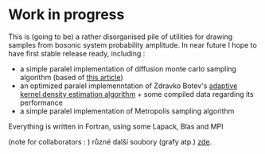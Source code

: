 # Work in progress
This is (going to be) a rather disorganised pile of utilities for drawing samples from bosonic system probability amplitude. In near future I hope to have first stable release ready, including :
* a simple paralel implementation of diffusion monte carlo sampling algorithm (based of [this article](https://arxiv.org/pdf/physics/9702023.pdf))
* an optimized paralel implemenntation of Zdravko Botev's [adaptive kernel density estimation algorithm](https://www.mathworks.com/matlabcentral/fileexchange/58312-kernel-density-estimator-for-high-dimensions) + some compiled data regarding its performance
* a simple paralel implementation of Metropolis sampling algorithm


Everything is written in Fortran, using some Lapack, Blas and MPI


(note for collaborators : ) různé další soubory (grafy atp.) [zde](https://drive.google.com/drive/folders/1GCk214wVyhbHRdO6Afs1KrC-Fhj9AN-_?usp=sharing).
